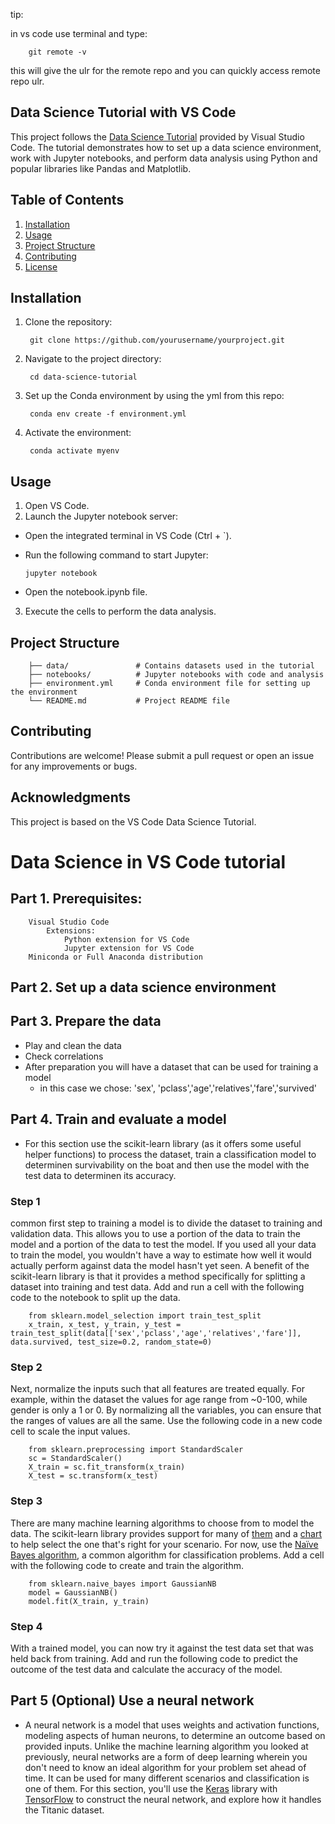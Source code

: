 tip:

in vs code use terminal and type:

        git remote -v

this will give the ulr for the remote repo and you can quickly access remote repo ulr.


## Data Science Tutorial with VS Code

This project follows the [Data Science Tutorial](https://code.visualstudio.com/docs/datascience/data-science-tutorial) provided by Visual Studio Code. The tutorial demonstrates how to set up a data science environment, work with Jupyter notebooks, and perform data analysis using Python and popular libraries like Pandas and Matplotlib.

## Table of Contents
1. [Installation](#installation)
2. [Usage](#usage)
3. [Project Structure](#project-structure)
4. [Contributing](#contributing)
5. [License](#license)

## Installation

1. Clone the repository:

        git clone https://github.com/yourusername/yourproject.git

2. Navigate to the project directory:

        cd data-science-tutorial
   
3. Set up the Conda environment by using the yml from this repo:

        conda env create -f environment.yml

4. Activate the environment:

        conda activate myenv


## Usage

1. Open VS Code.
2. Launch the Jupyter notebook server:
  - Open the integrated terminal in VS Code (Ctrl + `).
  - Run the following command to start Jupyter:

        jupyter notebook

  - Open the notebook.ipynb file.

3. Execute the cells to perform the data analysis.

## Project Structure

        ├── data/               # Contains datasets used in the tutorial
        ├── notebooks/          # Jupyter notebooks with code and analysis
        ├── environment.yml     # Conda environment file for setting up the environment
        └── README.md           # Project README file

## Contributing

Contributions are welcome! Please submit a pull request or open an issue for any improvements or bugs.

## Acknowledgments

This project is based on the VS Code Data Science Tutorial.


# Data Science in VS Code tutorial 

## Part 1. Prerequisites:
        Visual Studio Code
            Extensions:
                Python extension for VS Code
                Jupyter extension for VS Code
        Miniconda or Full Anaconda distribution

## Part 2. Set up a data science environment

## Part 3. Prepare the data

   - Play and clean the data
   - Check correlations
   - After preparation you will have a dataset that can be used for training a model
      - in this case we chose: 'sex', 'pclass','age','relatives','fare','survived'

## Part 4. Train and evaluate a model

   - For this section use the scikit-learn library (as it offers some useful helper functions) to process the dataset, train a classification model to determinen survivability on the boat and then use the model with the test data to determinen its accuracy.

### Step 1
   common first step to training a model is to divide the dataset to training and validation data. This allows you to use a portion of the data to train the model and a portion of the data to test the model. If you used all your data to train the model, you wouldn't have a way to estimate how well it would actually perform against data the model hasn't yet seen. A benefit of the scikit-learn library is that it provides a method specifically for splitting a dataset into training and test data. Add and run a cell with the following code to the notebook to split up the data.

        from sklearn.model_selection import train_test_split
        x_train, x_test, y_train, y_test = train_test_split(data[['sex','pclass','age','relatives','fare']], data.survived, test_size=0.2, random_state=0)

### Step 2
   Next, normalize the inputs such that all features are treated equally. For example, within the dataset the values for age range from ~0-100, while gender is only a 1 or 0. By normalizing all the variables, you can ensure that the ranges of values are all the same. Use the following code in a new code cell to scale the input values.

        from sklearn.preprocessing import StandardScaler
        sc = StandardScaler()
        X_train = sc.fit_transform(x_train)
        X_test = sc.transform(x_test)

### Step 3
   There are many machine learning algorithms to choose from to model the data. The scikit-learn library provides support for many of [them](https://scikit-learn.org/stable/user_guide.html) and a [chart](https://scikit-learn.org/stable/tutorial/machine_learning_map/index.html) to help select the one that's right for your scenario. For now, use the [Naïve Bayes algorithm](https://scikit-learn.org/stable/modules/naive_bayes.html), a common algorithm for classification problems. Add a cell with the following code to create and train the algorithm.

        from sklearn.naive_bayes import GaussianNB
        model = GaussianNB()
        model.fit(X_train, y_train)

### Step 4
   With a trained model, you can now try it against the test data set that was held back from training. Add and run the following code to predict the outcome of the test data and calculate the accuracy of the model.


## Part 5 (Optional) Use a neural network

   - A neural network is a model that uses weights and activation functions, modeling aspects of human neurons, to determine an outcome based on provided inputs. Unlike the machine learning algorithm you looked at previously, neural networks are a form of deep learning wherein you don't need to know an ideal algorithm for your problem set ahead of time. It can be used for many different scenarios and classification is one of them. For this section, you'll use the [Keras](https://keras.io/) library with [TensorFlow](https://www.tensorflow.org/) to construct the neural network, and explore how it handles the Titanic dataset.